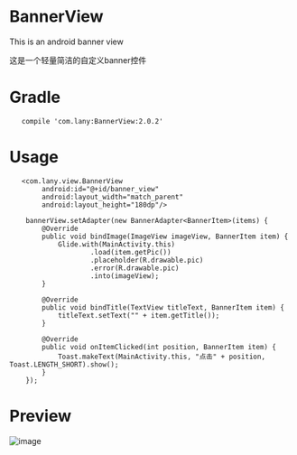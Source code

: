 # BannerView
This is an android banner view


这是一个轻量简洁的自定义banner控件

# Gradle
       compile 'com.lany:BannerView:2.0.2'
# Usage
       <com.lany.view.BannerView
            android:id="@+id/banner_view"
            android:layout_width="match_parent"
            android:layout_height="180dp"/>
            
        bannerView.setAdapter(new BannerAdapter<BannerItem>(items) {
            @Override
            public void bindImage(ImageView imageView, BannerItem item) {
                Glide.with(MainActivity.this)
                        .load(item.getPic())
                        .placeholder(R.drawable.pic)
                        .error(R.drawable.pic)
                        .into(imageView);
            }

            @Override
            public void bindTitle(TextView titleText, BannerItem item) {
                titleText.setText("" + item.getTitle());
            }

            @Override
            public void onItemClicked(int position, BannerItem item) {
                Toast.makeText(MainActivity.this, "点击" + position, Toast.LENGTH_SHORT).show();
            }
        });
# Preview
![image](https://github.com/lany192/BannerView/raw/master/preview/pic.png)

